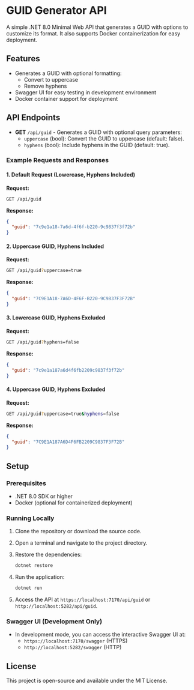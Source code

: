 # GUID Generator API

A simple .NET 8.0 Minimal Web API that generates a GUID with options to customize its format. It also supports Docker containerization for easy deployment.

## Features

- Generates a GUID with optional formatting:
    - Convert to uppercase
    - Remove hyphens
- Swagger UI for easy testing in development environment
- Docker container support for deployment

## API Endpoints

- **GET** `/api/guid` - Generates a GUID with optional query parameters:
    - `uppercase` (bool): Convert the GUID to uppercase (default: false).
    - `hyphens` (bool): Include hyphens in the GUID (default: true).

### Example Requests and Responses

#### 1. Default Request (Lowercase, Hyphens Included)

**Request:**

```bash
GET /api/guid
```

**Response:**

```json
{
  "guid": "7c9e1a18-7a6d-4f6f-b220-9c9837f3f72b"
}
```

#### 2. Uppercase GUID, Hyphens Included

**Request:**

```bash
GET /api/guid?uppercase=true
```

**Response:**

```json
{
  "guid": "7C9E1A18-7A6D-4F6F-B220-9C9837F3F72B"
}
```

#### 3. Lowercase GUID, Hyphens Excluded

**Request:**

```bash
GET /api/guid?hyphens=false
```

**Response:**

```json
{
  "guid": "7c9e1a187a6d4f6fb2209c9837f3f72b"
}
```

#### 4. Uppercase GUID, Hyphens Excluded

**Request:**

```bash
GET /api/guid?uppercase=true&hyphens=false
```

**Response:**

```json
{
  "guid": "7C9E1A187A6D4F6FB2209C9837F3F72B"
}
```

## Setup

### Prerequisites

- .NET 8.0 SDK or higher
- Docker (optional for containerized deployment)

### Running Locally

1. Clone the repository or download the source code.
2. Open a terminal and navigate to the project directory.
3. Restore the dependencies:
    
    ```bash
    dotnet restore
    ```
    
4. Run the application:
    
    ```bash
    dotnet run
    ```
    
5. Access the API at `https://localhost:7170/api/guid` or `http://localhost:5282/api/guid`.

### Swagger UI (Development Only)

- In development mode, you can access the interactive Swagger UI at:
    - `https://localhost:7170/swagger` (HTTPS)
    - `http://localhost:5282/swagger` (HTTP)

## License

This project is open-source and available under the MIT License.